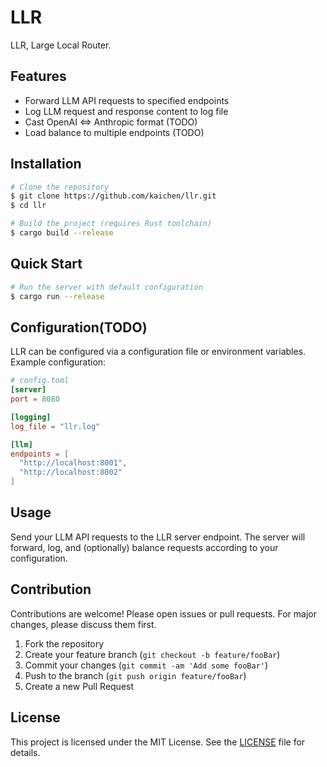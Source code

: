 # LLR

LLR, Large Local Router.

## Features
- Forward LLM API requests to specified endpoints
- Log LLM request and response content to log file
- Cast OpenAI <=> Anthropic format (TODO)
- Load balance to multiple endpoints (TODO)

## Installation

```bash
# Clone the repository
$ git clone https://github.com/kaichen/llr.git
$ cd llr

# Build the project (requires Rust toolchain)
$ cargo build --release
```

## Quick Start

```bash
# Run the server with default configuration
$ cargo run --release
```

## Configuration(TODO)

LLR can be configured via a configuration file or environment variables. Example configuration:

```toml
# config.toml
[server]
port = 8080

[logging]
log_file = "llr.log"

[llm]
endpoints = [
  "http://localhost:8001",
  "http://localhost:8002"
]
```

## Usage

Send your LLM API requests to the LLR server endpoint. The server will forward, log, and (optionally) balance requests according to your configuration.

## Contribution

Contributions are welcome! Please open issues or pull requests. For major changes, please discuss them first.

1. Fork the repository
2. Create your feature branch (`git checkout -b feature/fooBar`)
3. Commit your changes (`git commit -am 'Add some fooBar'`)
4. Push to the branch (`git push origin feature/fooBar`)
5. Create a new Pull Request

## License

This project is licensed under the MIT License. See the [LICENSE](LICENSE) file for details.
